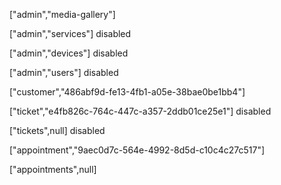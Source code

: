 ["admin","media-gallery"]

["admin","services"]
disabled

["admin","devices"]
disabled

["admin","users"]
disabled

["customer","486abf9d-fe13-4fb1-a05e-38bae0be1bb4"]

["ticket","e4fb826c-764c-447c-a357-2ddb01ce25e1"]
disabled

["tickets",null]
disabled

["appointment","9aec0d7c-564e-4992-8d5d-c10c4c27c517"]

["appointments",null]